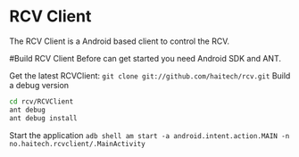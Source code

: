 RCV Client
===
The RCV Client is a Android based client to control the RCV.

#Build RCV Client
Before can get started you need Android SDK and ANT.

Get the latest RCVClient:
    `git clone git://github.com/haitech/rcv.git`
Build a debug version
```bash
cd rcv/RCVClient
ant debug
ant debug install
```
Start the application
    `adb shell am start -a android.intent.action.MAIN -n no.haitech.rcvclient/.MainActivity`
